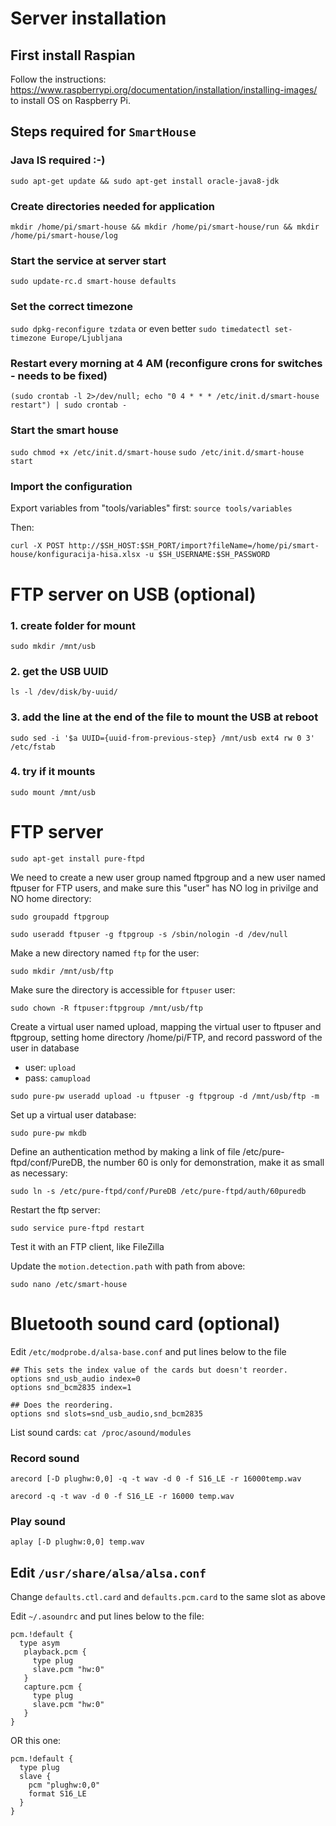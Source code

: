 # Server installation

## First install Raspian

Follow the instructions: https://www.raspberrypi.org/documentation/installation/installing-images/ to install OS on Raspberry Pi.

## Steps required for `SmartHouse`

### Java IS required :-)
`sudo apt-get update && sudo apt-get install oracle-java8-jdk`

### Create directories needed for application
`mkdir /home/pi/smart-house && mkdir /home/pi/smart-house/run && mkdir /home/pi/smart-house/log`

### Start the service at server start
`sudo update-rc.d smart-house defaults`

### Set the correct timezone
`sudo dpkg-reconfigure tzdata` or even better `sudo timedatectl set-timezone Europe/Ljubljana`

### Restart every morning at 4 AM (reconfigure crons for switches - needs to be fixed)
`(sudo crontab -l 2>/dev/null; echo "0 4 * * * /etc/init.d/smart-house restart") | sudo crontab -`

### Start the smart house
`sudo chmod +x /etc/init.d/smart-house`
`sudo /etc/init.d/smart-house start`

### Import the configuration

Export variables from "tools/variables" first: `source tools/variables`

Then:

`curl -X POST http://$SH_HOST:$SH_PORT/import?fileName=/home/pi/smart-house/konfiguracija-hisa.xlsx -u $SH_USERNAME:$SH_PASSWORD`


# FTP server on USB (optional)

###   1. create folder for mount
`sudo mkdir /mnt/usb`

###   2. get the USB UUID
`ls -l /dev/disk/by-uuid/`

###   3. add the line at the end of the file to mount the USB at reboot
`sudo sed -i '$a UUID={uuid-from-previous-step} /mnt/usb ext4 rw 0 3' /etc/fstab`

###   4. try if it mounts
`sudo mount /mnt/usb`

# FTP server

`sudo apt-get install pure-ftpd`

We need to create a new user group named ftpgroup and a new user named  ftpuser for FTP users, and make sure this "user" has NO log in privilge and NO home directory:

`sudo groupadd ftpgroup`

`sudo useradd ftpuser -g ftpgroup -s /sbin/nologin -d /dev/null`

Make a new directory named `ftp` for the user:

`sudo mkdir /mnt/usb/ftp`

Make sure the directory is accessible for `ftpuser` user:

`sudo chown -R ftpuser:ftpgroup /mnt/usb/ftp`

Create a virtual user named upload, mapping the virtual user to ftpuser and  ftpgroup, setting home directory /home/pi/FTP, and record password of the user in database
- user: `upload`
- pass: `camupload`

`sudo pure-pw useradd upload -u ftpuser -g ftpgroup -d /mnt/usb/ftp -m`

Set up a virtual user database:

`sudo pure-pw mkdb`

Define an authentication method by making a link of file  /etc/pure-ftpd/conf/PureDB, the number 60 is only for demonstration, make it as small as necessary:

`sudo ln -s /etc/pure-ftpd/conf/PureDB /etc/pure-ftpd/auth/60puredb`

Restart the ftp server:

`sudo service pure-ftpd restart`

Test it with an FTP client, like FileZilla

Update the `motion.detection.path` with path from above:

`sudo nano /etc/smart-house`


# Bluetooth sound card (optional)

Edit `/etc/modprobe.d/alsa-base.conf` and put lines below to the file

```
## This sets the index value of the cards but doesn't reorder.
options snd_usb_audio index=0
options snd_bcm2835 index=1

## Does the reordering.
options snd slots=snd_usb_audio,snd_bcm2835
```

List sound cards:
`cat /proc/asound/modules`

### Record sound

`arecord [-D plughw:0,0] -q -t wav -d 0 -f S16_LE -r 16000temp.wav`

`arecord -q -t wav -d 0 -f S16_LE -r 16000 temp.wav`

### Play sound
`aplay [-D plughw:0,0] temp.wav`


## Edit `/usr/share/alsa/alsa.conf`

Change `defaults.ctl.card` and `defaults.pcm.card` to the same slot as above

Edit `~/.asoundrc` and put lines below to the file:

```
pcm.!default {
  type asym
   playback.pcm {
     type plug
     slave.pcm "hw:0"
   }
   capture.pcm {
     type plug
     slave.pcm "hw:0"
   }
}
```

OR this one:
```
pcm.!default {
  type plug
  slave {
    pcm "plughw:0,0"
    format S16_LE
  }
}
```
